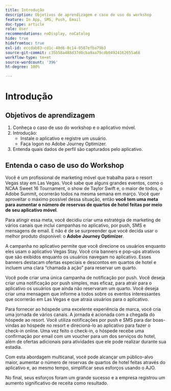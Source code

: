 ```yaml
---
title: Introdução
description: Objetivos de aprendizagem e caso de uso do workshop
feature: In App, SMS, Push, Email
doc-type: article
role: User
recommendations: noDisplay, noCatalog
hide: true
hidefromtoc: true
exl-id: eccdab83-cd1c-40d6-8c14-0587efba79b3
source-git-commit: c35b58a488d37d0cba9aa79cdb04924162655a68
workflow-type: tm+mt
source-wordcount: '396'
ht-degree: 100%

---
```


# Introdução

## Objetivos de aprendizagem

1. Conheça o caso de uso do workshop e o aplicativo móvel.
2. Introdução:
   * Instale o aplicativo e registre um usuário.
   * Faça logon no Adobe Journey Optimizer.
3. Entenda quais dados de perfil são capturados pelo aplicativo.

## Entenda o caso de uso do Workshop

Você é um profissional de marketing móvel que trabalha para o resort Vegas stay em Las Vegas. Você sabe que alguns grandes eventos, como o NCAA Sweet 16 Tournament, o show de Taylor Swift e, o maior de todos, o Adobe Summit, ocorrerão todos na mesma semana em março. Você quer aproveitar o máximo possível dessa situação, então **você tem uma meta para aumentar o número de reservas de quartos de hotel feitas por meio de seu aplicativo móvel**.

Para atingir essa meta, você decidiu criar uma estratégia de marketing de vários canais que inclui campanhas no aplicativo, por push, SMS e mensagens de email.  E não é de se surpreender que você decida usar o melhor produto disponível: o **Adobe Journey Optimizer**.

A campanha no aplicativo permite que você direcione os usuários enquanto eles usam o aplicativo Vegas Stay. Você cria banners e pop-ups atrativos que são exibidos enquanto os usuários navegam no aplicativo. Esses banners destacam ofertas especiais e descontos em quartos de hotel e incluem uma clara “chamada à ação” para reservar um quarto.

Você pode criar uma única campanha de notificação por push. Você deseja criar uma notificação por push simples, mas eficaz, para atrair para o aplicativo os usuários que ainda não reservaram um quarto. Você deseja criar uma mensagem que informe a todos sobre os eventos interessantes que ocorrerão em Las Vegas e que atraia usuários para o aplicativo.

Para fornecer ao hóspede uma excelente experiência de marca, você cria uma jornada de vários canais. A jornada é acionada com a chegada do hóspede ao resort. Você utiliza notificações por push e SMS para dar boas-vindas ao hóspede no resort e direcioná-lo ao aplicativo para fazer o check-in online. Uma vez feito o check-in, o hóspede recebe uma confirmação por email com um voucher para um dos serviços do hotel, além de ofertas adicionais para atividades que ele pode realizar durante sua estadia.

Com esta abordagem multicanal, você pode alcançar um público-alvo maior, aumentar o número de reservas de quartos de hotel feitas através do aplicativo e, ao mesmo tempo, simplificar seus esforços usando o AJO.

No final, seus esforços foram um grande sucesso e a empresa registrou um aumento significativo de receita como resultado.
